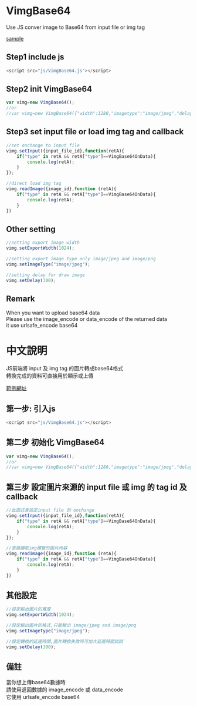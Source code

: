 
<h1>VimgBase64</h1>
Use JS conver image to Base64 from input file or img tag 

[sample](https://tool.vfhhu.xyz/a_js_sample/vbase64.php)
<h2>
Step1 include js
</h2>

``````js
<script src="js/VimgBase64.js"></script>
``````


<h2>
Step2 init VimgBase64
</h2>

``````js
var vimg=new VimgBase64();
//or
//var vimg=new VimgBase64({"width":1280,"imagetype":"image/jpeg","delay":300});
``````

<h2>
Step3 set input file or load img tag and callback
</h2>

``````js
//set onchange to input file
vimg.setInput({input_file_id},function(retA){
    if("type" in retA && retA["type"]==VimgBase64OnData){
        console.log(retA);   
    }
});

//direct load img tag
vimg.readImage({image_id},function (retA){
    if("type" in retA && retA["type"]==VimgBase64OnData){
        console.log(retA);
    }
})
``````

<h2>
Other setting
</h2>

``````js
//setting export image width
vimg.setExportWidth(1024);

//setting export image type only image/jpeg and image/png
vimg.setImageType("image/jpeg");

//setting delay for draw image
vimg.setDelay(300);
``````
<h2>
Remark
</h2>
When you want to upload base64 data
<br>
Please use the image_encode or data_encode of the returned data
<br>
it use urlsafe_encode base64



<h1>中文說明</h1>
JS前端將 input 及 img tag 的圖片轉成base64格式
<br>
轉換完成的資料可直接用於顯示或上傳

[範例網址](https://tool.vfhhu.xyz/a_js_sample/vbase64.php)
<h2>
第一步: 引入js
</h2>

``````js
<script src="js/VimgBase64.js"></script>
``````

<h2>
第二步 初始化 VimgBase64
</h2>

``````js
var vimg=new VimgBase64();
//or
//var vimg=new VimgBase64({"width":1280,"imagetype":"image/jpeg","delay":300});
``````

<h2>
第三步 設定圖片來源的 input file 或 img 的 tag id 及callback
</h2>

``````js
//此函式會設定input file 的 onchange
vimg.setInput({input_file_id},function(retA){
    if("type" in retA && retA["type"]==VimgBase64OnData){
        console.log(retA);   
    }
});

//直接讀取img標籤的圖片內容
vimg.readImage({image_id},function (retA){    
    if("type" in retA && retA["type"]==VimgBase64OnData){
        console.log(retA);
    }
})
``````

<h2>
其他設定
</h2>

``````js
//設定輸出圖片的寬度
vimg.setExportWidth(1024);

//設定輸出圖片的格式,只能輸出 image/jpeg and image/png
vimg.setImageType("image/jpeg");

//設定轉換的延遲時間,圖片轉換失敗時可加大延遲時間試試
vimg.setDelay(300);
``````

<h2>
備註
</h2>
當你想上傳base64數據時
<br>
請使用返回數據的 image_encode 或 data_encode
<br>
它使用 urlsafe_encode base64